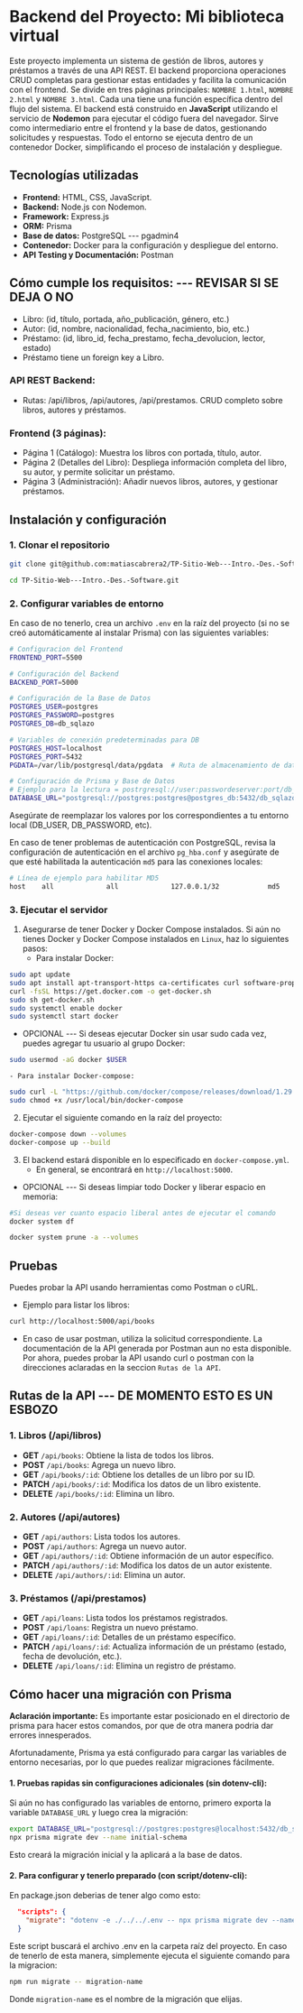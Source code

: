 # Backend del Proyecto: Mi biblioteca virtual

Este proyecto implementa un sistema de gestión de libros, autores y préstamos a través de una API REST. El backend proporciona operaciones CRUD completas para gestionar estas entidades y facilita la comunicación con el frontend.
Se divide en tres páginas principales: `NOMBRE 1.html`, `NOMBRE 2.html` y `NOMBRE 3.html`. Cada una tiene una función específica dentro del flujo del sistema.
El backend está construido en **JavaScript** utilizando el servicio de **Nodemon** para ejecutar el código fuera del navegador. Sirve como intermediario entre el frontend y la base de datos, gestionando solicitudes y respuestas. Todo el entorno se ejecuta dentro de un contenedor Docker, simplificando el proceso de instalación y despliegue.

## Tecnologías utilizadas

- **Frontend:** HTML, CSS, JavaScript.
- **Backend:** Node.js con Nodemon.
- **Framework:** Express.js
- **ORM:** Prisma
- **Base de datos:** PostgreSQL --- pgadmin4
- **Contenedor:** Docker para la configuración y despliegue del entorno.
- **API Testing y Documentación:** Postman

## Cómo cumple los requisitos:  --- REVISAR SI SE DEJA O NO
- Libro: (id, título, portada, año_publicación, género, etc.)
- Autor: (id, nombre, nacionalidad, fecha_nacimiento, bio, etc.)
- Préstamo: (id, libro_id, fecha_prestamo, fecha_devolucion, lector, estado)
- Préstamo tiene un foreign key a Libro.

### API REST Backend:
- Rutas: /api/libros, /api/autores, /api/prestamos. CRUD completo sobre libros, autores y préstamos.

### Frontend (3 páginas):
- Página 1 (Catálogo): Muestra los libros con portada, título, autor.
- Página 2 (Detalles del Libro): Despliega información completa del libro, su autor, y permite solicitar un préstamo.
- Página 3 (Administración): Añadir nuevos libros, autores, y gestionar préstamos.


## Instalación y configuración

### 1. Clonar el repositorio
```bash
git clone git@github.com:matiascabrera2/TP-Sitio-Web---Intro.-Des.-Software.git
```
```bash
cd TP-Sitio-Web---Intro.-Des.-Software.git
```

### 2. Configurar variables de entorno
En caso de no tenerlo, crea un archivo `.env` en la raíz del proyecto (si no se creó automáticamente al instalar Prisma) 
con las siguientes variables:

```bash
# Configuracion del Frontend
FRONTEND_PORT=5500

# Configuración del Backend
BACKEND_PORT=5000

# Configuración de la Base de Datos
POSTGRES_USER=postgres
POSTGRES_PASSWORD=postgres
POSTGRES_DB=db_sqlazo

# Variables de conexión predeterminadas para DB
POSTGRES_HOST=localhost
POSTGRES_PORT=5432
PGDATA=/var/lib/postgresql/data/pgdata  # Ruta de almacenamiento de datos de PostgreSQL

# Configuración de Prisma y Base de Datos
# Ejemplo para la lectura = postrgresql://user:passwordeserver:port/db_name
DATABASE_URL="postgresql://postgres:postgres@postgres_db:5432/db_sqlazo?schema=public"
```
Asegúrate de reemplazar los valores por los correspondientes a tu entorno local (DB_USER, DB_PASSWORD, etc).

En caso de tener problemas de autenticación con PostgreSQL, revisa la configuración de autenticación en el archivo `pg_hba.conf` y asegúrate de que esté habilitada la autenticación `md5` para las conexiones locales:
```bash
# Línea de ejemplo para habilitar MD5
host    all             all             127.0.0.1/32            md5
```

### 3. Ejecutar el servidor
1. Asegurarse de tener Docker y Docker Compose instalados.
    Si aún no tienes Docker y Docker Compose instalados en `Linux`, haz lo siguientes pasos:
    - Para instalar Docker:
```bash
sudo apt update
sudo apt install apt-transport-https ca-certificates curl software-properties-common
curl -fsSL https://get.docker.com -o get-docker.sh
sudo sh get-docker.sh
sudo systemctl enable docker
sudo systemctl start docker
```

- OPCIONAL --- Si deseas ejecutar Docker sin usar sudo cada vez, puedes agregar tu usuario al grupo Docker:
```bash
sudo usermod -aG docker $USER
```
    - Para instalar Docker-compose:
```bash
sudo curl -L "https://github.com/docker/compose/releases/download/1.29.2/docker-compose-$(uname -s)-$(uname -m)" -o /usr/local/bin/docker-compose
sudo chmod +x /usr/local/bin/docker-compose
```
2. Ejecutar el siguiente comando en la raíz del proyecto:
```bash
docker-compose down --volumes
docker-compose up --build
```
3. El backend estará disponible en lo especificado en `docker-compose.yml`.
    - En general, se encontrará en `http://localhost:5000`.

- OPCIONAL --- Si deseas limpiar todo Docker y liberar espacio en memoria:
```bash
#Si deseas ver cuanto espacio liberal antes de ejecutar el comando
docker system df
```
```bash
docker system prune -a --volumes
```
## Pruebas

Puedes probar la API usando herramientas como Postman o cURL. 
- Ejemplo para listar los libros:

```bash
curl http://localhost:5000/api/books
```
- En caso de usar postman, utiliza la solicitud correspondiente.
La documentación de la API generada por Postman aun no esta disponible. Por ahora, puedes probar la API usando curl o postman con la direcciones aclaradas en la seccion `Rutas de la API`.

## Rutas de la API --- DE MOMENTO ESTO ES UN ESBOZO

### 1. Libros (/api/libros)
- **GET** `/api/books`: Obtiene la lista de todos los libros.
- **POST** `/api/books`: Agrega un nuevo libro.
- **GET** `/api/books/:id`: Obtiene los detalles de un libro por su ID.
- **PATCH** `/api/books/:id`: Modifica los datos de un libro existente.
- **DELETE** `/api/books/:id`: Elimina un libro.

### 2. Autores (/api/autores)
- **GET** `/api/authors`: Lista todos los autores.
- **POST** `/api/authors`: Agrega un nuevo autor.
- **GET** `/api/authors/:id`: Obtiene información de un autor específico.
- **PATCH** `/api/authors/:id`: Modifica los datos de un autor existente.
- **DELETE** `/api/authors/:id`: Elimina un autor.

### 3. Préstamos (/api/prestamos)
- **GET** `/api/loans`: Lista todos los préstamos registrados.
- **POST** `/api/loans`: Registra un nuevo préstamo.
- **GET** `/api/loans/:id`: Detalles de un préstamo específico.
- **PATCH** `/api/loans/:id`: Actualiza información de un préstamo (estado, fecha de devolución, etc.).
- **DELETE** `/api/loans/:id`: Elimina un registro de préstamo.

## Cómo hacer una migración con Prisma

**Aclaración importante:** Es importante estar posicionado en el directorio de prisma para hacer estos comandos, por que de otra manera podria dar errores innesperados.

Afortunadamente, Prisma ya está configurado para cargar las variables de entorno necesarias, por lo que puedes realizar migraciones fácilmente.

#### 1. **Pruebas rapidas sin configuraciones adicionales (sin dotenv-cli):**

Si aún no has configurado las variables de entorno, primero exporta la variable `DATABASE_URL` y luego crea la migración:

```bash
export DATABASE_URL="postgresql://postgres:postgres@localhost:5432/db_sqlazo?schema=public"
npx prisma migrate dev --name initial-schema
```
Esto creará la migración inicial y la aplicará a la base de datos.

#### 2. **Para configurar y tenerlo preparado (con script/dotenv-cli):**
En package.json deberias de tener algo como esto:

```json
  "scripts": {
    "migrate": "dotenv -e ./../../.env -- npx prisma migrate dev --name"
  }
```
Este script buscará el archivo .env en la carpeta raíz del proyecto. En caso de tenerlo de esta manera, simplemente ejecuta el siguiente comando para la migracion:

```bash
npm run migrate -- migration-name
```
Donde `migration-name` es el nombre de la migración que elijas.
